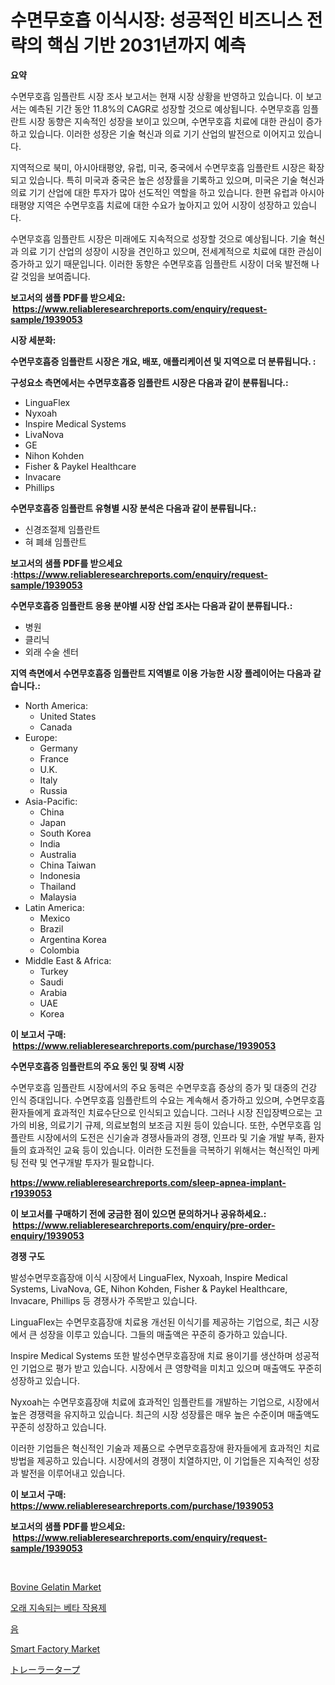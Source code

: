 <p><h1>수면무호흡 이식시장: 성공적인 비즈니스 전략의 핵심 기반 2031년까지 예측</h1></p><p><strong>요약</strong></p>
<p><p>수면무호흡 임플란트 시장 조사 보고서는 현재 시장 상황을 반영하고 있습니다. 이 보고서는 예측된 기간 동안 11.8%의 CAGR로 성장할 것으로 예상됩니다. 수면무호흡 임플란트 시장 동향은 지속적인 성장을 보이고 있으며, 수면무호흡 치료에 대한 관심이 증가하고 있습니다. 이러한 성장은 기술 혁신과 의료 기기 산업의 발전으로 이어지고 있습니다.</p><p>지역적으로 북미, 아시아태평양, 유럽, 미국, 중국에서 수면무호흡 임플란트 시장은 확장되고 있습니다. 특히 미국과 중국은 높은 성장률을 기록하고 있으며, 미국은 기술 혁신과 의료 기기 산업에 대한 투자가 많아 선도적인 역할을 하고 있습니다. 한편 유럽과 아시아태평양 지역은 수면무호흡 치료에 대한 수요가 높아지고 있어 시장이 성장하고 있습니다.</p><p>수면무호흡 임플란트 시장은 미래에도 지속적으로 성장할 것으로 예상됩니다. 기술 혁신과 의료 기기 산업의 성장이 시장을 견인하고 있으며, 전세계적으로 치료에 대한 관심이 증가하고 있기 때문입니다. 이러한 동향은 수면무호흡 임플란트 시장이 더욱 발전해 나갈 것임을 보여줍니다.</p></p>
<p><strong>보고서의 샘플 PDF를 받으세요: &nbsp;<a href="https://www.reliableresearchreports.com/enquiry/request-sample/1939053">https://www.reliableresearchreports.com/enquiry/request-sample/1939053</a></strong></p>
<p><strong>시장 세분화:</strong></p>
<p><strong> 수면무호흡증 임플란트 시장은 개요, 배포, 애플리케이션 및 지역으로 더 분류됩니다. :</strong></p>
<p><strong>구성요소 측면에서는 수면무호흡증 임플란트 시장은 다음과 같이 분류됩니다.:</strong></p>
<p><ul><li>LinguaFlex</li><li>Nyxoah</li><li>Inspire Medical Systems</li><li>LivaNova</li><li>GE</li><li>Nihon Kohden</li><li>Fisher & Paykel Healthcare</li><li>Invacare</li><li>Phillips</li></ul></p>
<p><strong> 수면무호흡증 임플란트 유형별 시장 분석은 다음과 같이 분류됩니다.:</strong></p>
<p><ul><li>신경조절제 임플란트</li><li>혀 폐쇄 임플란트</li></ul></p>
<p><strong>보고서의 샘플 PDF를 받으세요 :<a href="https://www.reliableresearchreports.com/enquiry/request-sample/1939053">https://www.reliableresearchreports.com/enquiry/request-sample/1939053</a></strong></p>
<p><strong> 수면무호흡증 임플란트 응용 분야별 시장 산업 조사는 다음과 같이 분류됩니다.:</strong></p>
<p><ul><li>병원</li><li>클리닉</li><li>외래 수술 센터</li></ul></p>
<p><strong>지역 측면에서 수면무호흡증 임플란트 지역별로 이용 가능한 시장 플레이어는 다음과 같습니다.:</strong></p>
<p><ul>
    <li>
        North America:
        <ul>
            <li>United States</li>
            <li>Canada</li>
        </ul>
    </li>
    <li>
        Europe:
        <ul>
            <li>Germany</li>
            <li>France</li>
            <li>U.K.</li>
            <li>Italy</li>
            <li>Russia</li>
        </ul>
    </li>
    <li>
        Asia-Pacific:
        <ul>
            <li>China</li>
            <li>Japan</li>
            <li>South Korea</li>
            <li>India</li>
            <li>Australia</li>
            <li>China Taiwan</li>
            <li>Indonesia</li>
            <li>Thailand</li>
            <li>Malaysia</li>
        </ul>
    </li>
    <li>
        Latin America:
        <ul>
            <li>Mexico</li>
            <li>Brazil</li>
            <li>Argentina Korea</li>
            <li>Colombia</li>
        </ul>
    </li>
    <li>
        Middle East & Africa:
        <ul>
            <li>Turkey</li>
            <li>Saudi</li>
            <li>Arabia</li>
            <li>UAE</li>
            <li>Korea</li>
        </ul>
    </li>
    </ul></p>
<p><strong>이 보고서 구매: &nbsp;<a href="https://www.reliableresearchreports.com/purchase/1939053">https://www.reliableresearchreports.com/purchase/1939053</a></strong></p>
<p><strong>수면무호흡증 임플란트의 주요 동인 및 장벽 시장</strong></p>
<p><p>수면무호흡 임플란트 시장에서의 주요 동력은 수면무호흡 증상의 증가 및 대중의 건강 인식 증대입니다. 수면무호흡 임플란트의 수요는 계속해서 증가하고 있으며, 수면무호흡 환자들에게 효과적인 치료수단으로 인식되고 있습니다. 그러나 시장 진입장벽으로는 고가의 비용, 의료기기 규제, 의료보험의 보조금 지원 등이 있습니다. 또한, 수면무호흡 임플란트 시장에서의 도전은 신기술과 경쟁사들과의 경쟁, 인프라 및 기술 개발 부족, 환자들의 효과적인 교육 등이 있습니다. 이러한 도전들을 극복하기 위해서는 혁신적인 마케팅 전략 및 연구개발 투자가 필요합니다.</p></p>
<p><strong><a href="https://www.reliableresearchreports.com/sleep-apnea-implant-r1939053">https://www.reliableresearchreports.com/sleep-apnea-implant-r1939053</a></strong></p>
<p><strong>이 보고서를 구매하기 전에 궁금한 점이 있으면 문의하거나 공유하세요.: &nbsp;<a href="https://www.reliableresearchreports.com/enquiry/pre-order-enquiry/1939053">https://www.reliableresearchreports.com/enquiry/pre-order-enquiry/1939053</a></strong></p>
<p><strong>경쟁 구도</strong></p>
<p><p>발성수면무호흡장애 이식 시장에서 LinguaFlex, Nyxoah, Inspire Medical Systems, LivaNova, GE, Nihon Kohden, Fisher & Paykel Healthcare, Invacare, Phillips 등 경쟁사가 주목받고 있습니다. </p><p>LinguaFlex는 수면무호흡장애 치료용 개선된 이식기를 제공하는 기업으로, 최근 시장에서 큰 성장을 이루고 있습니다. 그들의 매출액은 꾸준히 증가하고 있습니다. </p><p>Inspire Medical Systems 또한 발성수면무호흡장애 치료 용이기를 생산하며 성공적인 기업으로 평가 받고 있습니다. 시장에서 큰 영향력을 미치고 있으며 매출액도 꾸준히 성장하고 있습니다. </p><p>Nyxoah는 수면무호흡장애 치료에 효과적인 임플란트를 개발하는 기업으로, 시장에서 높은 경쟁력을 유지하고 있습니다. 최근의 시장 성장률은 매우 높은 수준이며 매출액도 꾸준히 성장하고 있습니다. </p><p>이러한 기업들은 혁신적인 기술과 제품으로 수면무호흡장애 환자들에게 효과적인 치료 방법을 제공하고 있습니다. 시장에서의 경쟁이 치열하지만, 이 기업들은 지속적인 성장과 발전을 이루어내고 있습니다.</p></p>
<p><strong>이 보고서 구매: &nbsp; <a href="https://www.reliableresearchreports.com/purchase/1939053">https://www.reliableresearchreports.com/purchase/1939053</a></strong></p>
<p><strong>보고서의 샘플 PDF를 받으세요: &nbsp;<a href="https://www.reliableresearchreports.com/enquiry/request-sample/1939053">https://www.reliableresearchreports.com/enquiry/request-sample/1939053</a></strong><strong></strong></p>
<p>&nbsp;</p>
<p><p><a href="https://issuu.com/reportprime-2/docs/bovine-gelatin-market-size-2030.pptx">Bovine Gelatin Market</a></p><p><a href="https://github.com/Tristiarton768456/Market-Research-Report-List-1/blob/main/246518127910.md">오래 지속되는 베타 작용제</a></p><p><a href="https://medium.com/@jerrodhilll68/uhmw-%EC%8B%9C%EC%9E%A5-%EB%B6%84%EC%84%9D-%EA%B7%B8%EC%9D%98-cagr-%EC%8B%9C%EC%9E%A5-%EC%84%B8%EB%B6%84%ED%99%94-%EB%B0%8F-%EA%B8%80%EB%A1%9C%EB%B2%8C-%EC%82%B0%EC%97%85-%EA%B0%9C%EC%9A%94-6095b10034da">음</a></p><p><a href="https://github.com/globismark/Market-Research-Report-List-2/blob/main/smart-factory-market.md">Smart Factory Market</a></p><p><a href="https://github.com/nemesis2824/Market-Research-Report-List-1/blob/main/299220130341.md">トレーラータープ</a></p></p>